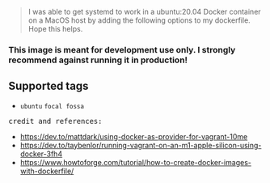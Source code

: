 > I was able to get systemd to work in a ubuntu:20.04 Docker container on a MacOS host by adding the following options to my dockerfile.
Hope this helps.

### This image is meant for development use only. I strongly recommend against running it in production!

## Supported tags
- `ubuntu` `focal fossa`

<samp>credit and references:</samp>

- https://dev.to/mattdark/using-docker-as-provider-for-vagrant-10me
- https://dev.to/taybenlor/running-vagrant-on-an-m1-apple-silicon-using-docker-3fh4
- https://www.howtoforge.com/tutorial/how-to-create-docker-images-with-dockerfile/
